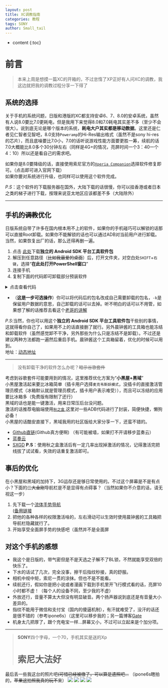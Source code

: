 ```yaml
---
layout: post  
title: XC调教指南
categories: 教程
tags: SONY
author: Small_tail
---
```


* content
{:toc}

# 前言  
> 本来上周是想摸一篇XC的开箱的，不过怠惰了XP正好有人问XC的调教，我这边就把我的调教过程分享一下得了  








## 系统的选择
关于手机的系统问题，日版和港版的XC都支持安卓6、7、8.0的安卓系统，虽然有人说8.0要比7.0更耗电，但是我用下来觉得8.0和7.0耗电其实差不多（至少不会很大）。说到底无论是哪个版本的系统，**耗电大户其实都是移动数据**。这里还是仁者见仁智者见智吧，8.0支持`Poweramp`的Hi-Res输出格式（虽然不是sony hi-res的芯片），而且底噪要比7.0小，7.0的话听说游戏性能方面要更胜一筹，续航的话7.0大概能比8.0多个30分钟左右（同样是4G+的情况，亮屏时间一个3：40一个4：10）所以还是看自己的需求吧。

如果你是8.0要降级的话，直接使用索尼官方的[`Xperia Companion`](https://www.sonystyle.com.cn/minisite/cross/app/xperia-companion.htm)选择软件修复即可。（点击即可进入官网下载）  
如果你要对系统进行升级，也同样可以使用这个软件完成。 

*P.S*：这个软件的下载服务器在国外，大陆下载的话很慢，你可以挂香港或者日本之类的梯子进行下载，按理来说亚太地区应该都差不多（大陆除外）

---

## 手机的~~调教~~优化

日版系统自带了许多在国内根本用不上的软件，如果你的手机碰巧可以解锁的话那可以直接Root卸载。如果你不能解锁的话也可以通过ADB对当前用户进行卸载。当然，如果恢复出厂的话，那么还得再删一遍。
1. 点击 [此处](https://developer.android.google.cn/studio/releases/platform-tools.html)下载**独立的 Android SDK 平台工具软件包**
2. 解压到任意路径（~~比如我最爱的桌面~~）后，打开文件夹，对空白处`SHIFT`+`右键`，选择“**在此处打开PowerShell窗口**”
3. 连接手机
4. 复制下面的代码即可卸载部分预装软件  
<details>
  <summary>点击查看代码</summary>
  <p>全部复制直接右键丢进PowerShell即可</p>
  <pre>
  <code>
.\adb devices

.\adb shell

pm uninstall -k --user 0 jp.co.fsi.fs1seg
pm uninstall -k --user 0 jp.dmapnavi.navi02
pm uninstall -k --user 0 com.sony.drbd.reader.other.jp
pm uninstall -k --user 0 com.rsupport.rs.activity.ntt
pm uninstall -k --user 0 com.mcafee.vsm_android_dcm
pm uninstall -k --user 0 com.nttdocomo.android.areamail
pm uninstall -k --user 0 com.nttdocomo.android.bugreport
pm uninstall -k --user 0 com.nttdocomo.android.atf
pm uninstall -k --user 0 jp.co.nttdocomo.dbook
pm uninstall -k --user 0 com.nttdocomo.android.accountwipe
pm uninstall -k --user 0 com.nttdocomo.android.pf.dcmippushaggregator
pm uninstall -k --user 0 com.ntt.docomo.android.pf.dcmwappush
pm uninstall -k --user 0 jp.co.omronsoft.android.decoemojimanager_docomo
pm uninstall -k --user 0 jp.co.nttdocomo.saigaiban
pm uninstall -k --user 0 com.nttdocomo.android.store
pm uninstall -k --user 0 com.nttdocomo.android.applicationmanager
pm uninstall -k --user 0 com.nttdocomo.android.applicationmanager.RecommendActivity
pm uninstall -k --user 0 com.nttdocomo.android.accountauthenticator
pm uninstall -k --user 0 com.nttdocomo.android.sdcardbackup
pm uninstall -k --user 0 com.nttdocomo.android.sdcardbackup.view.LaunchActivity
pm uninstall -k --user 0 com.nttdocomo.android.cloudset
pm uninstall -k --user 0 com.nttdocomo.android.initialization
pm uninstall -k --user 0 com.nttdocomo.android.lac
pm uninstall -k --user 0 com.nttdocomo.android.dhome
pm uninstall -k --user 0 com.nextbit.app
pm uninstall -k --user 0 jp.co.nttdocomo.lcsapp
pm uninstall -k --user 0 jp.co.nttdocomo.lcsappsub
pm uninstall -k --user 0 jp.co.nttdocomo.carriermail
pm uninstall -k --user 0 com.android.contacts
pm uninstall -k --user 0 com.nttdocomo.android.docomoset
pm uninstall -k --user 0 com.nttdocomo.android.dpoint
pm uninstall -k --user 0 com.google.android.apps.docs
pm uninstall -k --user 0 com.nttdocomo.android.idmanager
pm uninstall -k --user 0 com.nttdocomo.android.dmenu2
pm uninstall -k --user 0 com.nttdocomo.android.docomo_market.ui.StartupActivity
pm uninstall -k --user 0 com.sonymobile.pobox.skin.easy
pm uninstall -k --user 0 com.google.android.apps.photos
pm uninstall -k --user 0 com.google.android.videos
pm uninstall -k --user 0 com.google.android.music
pm uninstall -k --user 0 com.sonymobile.pobox.skin.gummi
pm uninstall -k --user 0 com.ipg.gguide.dcm_app.android
pm uninstall -k --user 0 com.nttdocomo.android.voicetranslation
pm uninstall -k --user 0 com.google.android.talk
pm uninstall -k --user 0 com.google.android.talk.SigningInActivity
pm uninstall -k --user 0 jp.id_credit_sp.android
pm uninstall -k --user 0 com.instagram.android
pm uninstall -k --user 0 com.somc.so02j.manual
pm uninstall -k --user 0 com.nttdocomo.android.iconcier
pm uninstall -k --user 0 com.nttdocomo.android.iconcier_contents
pm uninstall -k --user 0 com.amazon.kindle
pm uninstall -k --user 0 jp.co.lawson.activity
pm uninstall -k --user 0 com.sonymobile.lifelog
pm uninstall -k --user 0 jp.co.mcdonalds.android
pm uninstall -k --user 0 com.nttdocomo.android.mediaplayer
pm uninstall -k --user 0 com.facebook.orca
pm uninstall -k --user 0 com.nttdocomo.android.voiceeditor
pm uninstall -k --user 0 com.sony.nfx.app.sfrc
pm uninstall -k --user 0 com.nttdocomo.osaifu.tsmproxy
pm uninstall -k --user 0 com.sonyericsson.updatecenter
pm uninstall -k --user 0 com.sonymobile.androidapp.cameraaddon.stickercreator
pm uninstall -k --user 0 com.android.dialer
pm uninstall -k --user 0 com.nttdocomo.android.socialphonebook
pm uninstall -k --user 0 com.nttdocomo.android.wipe
pm uninstall -k --user 0 com.rsupport.rsperm.ntt
pm uninstall -k --user 0 com.nttdocomo.android.rwpushcontroller
pm uninstall -k --user 0 com.nttdocomo.android.schedulememo
pm uninstall -k --user 0 com.nttdocomo.android.screenlockservice
pm uninstall -k --user 0 com.nttdocomo.android.settings.lac
pm uninstall -k --user 0 com.google.android.apps.docs.editors.slides
pm uninstall -k --user 0 com.google.android.apps.docs.editors.sheets
pm uninstall -k --user 0 com.nttdocomo.android.phonemotion
pm uninstall -k --user 0 com.nttdocomo.android.toruca
pm uninstall -k --user 0 com.twitter.android
pm uninstall -k --user 0 com.sonymobile.pobox.skin.wood
pm uninstall -k --user 0 com.google.android.youtube
pm uninstall -k --user 0 com.sonyericsson.androidapp.sehome
pm uninstall -k --user 0 com.felicanetworks.mfm.main
pm uninstall -k --user 0 com.nttdocomo.android.devicehelp
pm uninstall -k --user 0 com.felicanetworks.mfm
pm uninstall -k --user 0 com.nttdocomo.android.mascot
pm uninstall -k --user 0 com.nttdocomo.android.databackup
pm uninstall -k --user 0 com.nttdocomo.android.cloudstorageservice
pm uninstall -k --user 0 com.nttdocomo.android.dcmvoicerecognition
pm uninstall -k --user 0 com.nttdocomo.android.photocollection
pm uninstall -k --user 0 com.nttdocomo.android.moneyrecord
pm uninstall -k --user 0 com.facebook.system
pm uninstall -k --user 0 com.sony.tvsideview.videoph
pm uninstall -k --user 0 com.sonyericsson.textinput.chinese
pm uninstall -k --user 0 com.sonyericsson.warrantytime
pm uninstall -k --user 0 com.sonymobile.enterprise.service
pm uninstall -k --user 0 com.sonymobile.gettoknowit
pm uninstall -k --user 0 com.sonymobile.moviecreator
pm uninstall -k --user 0 com.sonymobile.moviecreator.rmm
pm uninstall -k --user 0 com.sonymobile.music.googlelyricsplugin
pm uninstall -k --user 0 com.sonymobile.music.wikipediaplugin
pm uninstall -k --user 0 com.sonymobile.mx.android
pm uninstall -k --user 0 com.sonymobile.sketch
pm uninstall -k --user 0 com.sonymobile.support
pm uninstall -k --user 0 com.facebook.appmanager
pm uninstall -k --user 0 com.facebook.katana
pm uninstall -k --user 0 com.spotify.music
pm uninstall -k --user 0 com.sonymobile.getmore.client
pm uninstall -k --user 0 com.sony.tvsideview.phone
pm uninstall -k --user 0 com.sonyericsson.trackid
pm uninstall -k --user 0 com.amazon.mShop.android.shopping
pm uninstall -k --user 0 com.scee.psxandroid
pm uninstall -k --user 0 com.sonymobile.entrance
pm uninstall -k --user 0 com.s.antivirus
pm uninstall -k --user 0 com.sonyericsson.xhs
pm uninstall -k --user 0 com.sonymobile.xperialounge.services
pm uninstall -k --user 0 com.sonymobile.xperiaservices
pm uninstall -k --user 0 com.sonymobile.music.youtubekaraokeplugin
pm uninstall -k --user 0 com.sonymobile.tvout.wifidisplay
pm uninstall -k --user 0 com.sonymobile.music.youtubeplugin
pm uninstall -k --user 0 com.sonyericsson.trackid.res.overlay_305
pm uninstall -k --user 0 com.mobisystems.fileman
pm uninstall --user 0 com.sonymobile.assist 
pm uninstall --user 0 com.google.android.googlequicksearchbox
pm uninstall --user 0 com.google.android.calendar
pm uninstall --user 0 com.google.android.apps.maps
pm uninstall --user 0 com.google.android.apps.photos
pm uninstall --user 0 com.google.android.apps.docs
pm uninstall --user 0 com.google.android.gm
pm uninstall --user 0 com.google.android.videos
pm uninstall --user 0 com.sonymobile.music.youtubeplugin
pm uninstall --user 0 com.sonymobile.music.youtubekaraokeplugin
pm uninstall --user 0 com.sonymobile.music.youtubeplugin
pm uninstall --user 0 com.google.android.youtube
pm uninstall --user 0 com.android.vending
pm uninstall --user 0 com.google.android.apps.docs.editors.docs
pm uninstall --user 0 com.sonymobile.assist 
pm uninstall --user 0 com.google.android.googlequicksearchbox
pm uninstall --user 0 com.google.android.calendar
pm uninstall --user 0 com.google.android.apps.maps
pm uninstall --user 0 com.google.android.apps.photos
pm uninstall --user 0 com.google.android.apps.docs
pm uninstall --user 0 com.google.android.gm
pm uninstall --user 0 com.google.android.videos
pm uninstall --user 0 com.sonymobile.music.youtubeplugin
pm uninstall --user 0 com.sonymobile.music.youtubekaraokeplugin
pm uninstall --user 0 com.sonymobile.music.youtubeplugin
pm uninstall --user 0 com.google.android.youtube
pm uninstall --user 0 com.android.vending
pm uninstall --user 0 com.google.android.apps.docs.editors.docs
pm uninstall --user 0 com.facebook.katana
pm uninstall --user 0 com.google.android.tts
pm uninstall --user 0 com.touchtype.swiftkey
exit

.\adb reboot
</code></pre>
</details>

- （**这是一步可选操作**）你可以将代码后的包名改成自己需要卸载的包名，`-k`是保留用户数据的意思，自己卸载的话可以去掉。听不明白的话可以不用管，如果想了解的话推荐去看这个[老哥的讲解](https://www.coolapk.com/feed/13556696?shareKey=ZDBmZWVjODk2N2UzNWRkOWVlYWU~&shareUid=642591&shareFrom=com.coolapk.market_9.6.3)

*P.S*:当然，你也可以用这个**独立的 Android SDK 平台工具软件包**干些别的事情，这就得看你自己了，如果用不上的话直接删了就行。另外晨钟酱的工具箱也能冻结和卸载软件（虽然感觉卸不干净，另外那些为什么只是冻结不是卸载）。不过还是建议两种方法都跑一遍然后重启手机。晨钟酱这个工具箱留着，优化的时候可以用到。  
地址：[动态地址](https://www.coolapk.com/feed/11397755?shareKey=MGVjNTMwNjU0MzkxNWRkOWVlYzA~&shareUid=642591&shareFrom=com.coolapk.market_9.6.3)

---

> 没有卸载干净的软件怎么办呢？~~暗示谷歌套件~~

考虑到谷歌套件可能要用到的情况，这里推荐优化方案为“**小黑屋+黑域**”  
小黑屋激活起来要比冰箱简单（插卡用户选择`麦克韦斯妖模式`，没插卡的直接激活管理员模式（冰箱默认就是管理员模式，插卡用户表示难受）），而且可以冻结的应用要比冰箱多（免费版有限制了还行）  
黑域的话也是能一键激活，用来日常压后台没问题。  
激活的话推荐电脑端使用[`秋之盒`](https://www.atmb.top/),这里对一些ADB代码进行了封装，简便快捷，懒狗必备！  
小黑屋的话酷安直接下，黑域我用的社区版给大家分享一下，还蛮不错的。  
* [Github直链](https://github.com/Small-tailqwq/img/raw/master/%E9%BB%91%E5%9F%9F%20%E7%A4%BE%E5%8C%BA%E7%89%88.apk)(Github真方便啊) （有可能被墙，如果打不开请移步蓝奏云） 
* [蓝奏云](https://www.lanzous.com/iai16bg)  
* [SXGD](https://sxgd.shunxi.workers.dev/%E5%AE%89%E5%8D%93%E8%BD%AF%E4%BB%B6/%E9%BB%91%E5%9F%9F%20%E7%A4%BE%E5%8C%BA%E7%89%88.apk)
**P.S**：使用秋之盒激活后有一定几率出现掉激活的情况，记得激活完把线拔了试试看，失效的话重复激活即可。  

## 事后的优化  
在小黑屋和黑域的加持下，3G运存还是够日常使用的。不过这个屏幕是不是有点小？下面的~~三大金刚~~导航栏是不是显得有点碍事？（当然如果你不介意的话，请无视这一步）  
1. 先下载一个[流体手势导航](https://github.com/Small-tailqwq/img/raw/master/%E6%B5%81%E4%BD%93%E6%89%8B%E5%8A%BF%E5%AF%BC%E8%88%AA.apk)  
([备用链接](https://sxgd.shunxi.workers.dev/%E5%AE%89%E5%8D%93%E8%BD%AF%E4%BB%B6/%E6%B5%81%E4%BD%93%E6%89%8B%E5%8A%BF%E5%AF%BC%E8%88%AA.apk)
2. 把他的各种各样的权限激活啥的，左右滑动可以生效时使用晨钟酱的工具箱把导航栏隐藏就行了。
3. 开始享受全面屏手势的快感吧（虽然并不是全面屏  

## 对这个手机的感想
- 我这个是日版的，带气密但是不是天选之子解不了BL锁，不然就能享受双倍的快乐了。    
- 下水的话试了几次，完全没事，擦干后指纹秒接，真的舒服。  
- 相机中规中矩，索尼一贯的涂抹。但也不是不能看。  
- 续航还行，假如你是把小说或者漫画下载到手机里开飞行模式看的话，亮屏10小时都不虚！（每个人的设备不同，至少我的不虚）  
- 外放还行，音量不算太大但没有明显破音。两个扬声器说到底还是有音量大小差异的。  
- 指纹不能用于微信和支付宝（国内的傻逼机制），有汗就难受了，没汗的话还是很不错的（参考ipone6s）（这里可以移步我的；另一篇博客[Gate](http://small-tailqwq.github.io/2020/02/01/fingerprint/)  
- 机身太几把厚了，跟个充电宝一样...屏幕又小，不过可以立起来是个加分项。  

---

> **SONY**四个字母，一个70，手机其实是送的Xp  
> # 索尼大法好

最后丢一些我这台的照片吧~~(可惜已经被缴了，可以算是遗照吧...~~
（ipone6s瞎拍的，~~苹果这拍照我真的玩不来~~）
![](https://raw.githubusercontent.com/Small-tailqwq/img/master/blog/1124/IMG_0204.JPG)
![](https://raw.githubusercontent.com/Small-tailqwq/img/master/blog/1124/IMG_0205.JPG)
![](https://raw.githubusercontent.com/Small-tailqwq/img/master/blog/1124/IMG_0206.JPG)
![](https://raw.githubusercontent.com/Small-tailqwq/img/master/blog/1124/IMG_0207.JPG)
